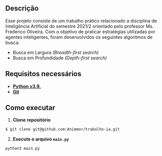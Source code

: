 ## Descrição

Esse projeto consiste de um trabalho prático relacionado a disciplina de Inteligência Artificial do semestre 2021/2 orientado pelo professor Ms. Frederico Oliveira. Com o objetivo de praticar estratégias utilizadas por agentes inteligentes, foram desenvolvidos os seguintes algoritmos de busca:
- Busca em Largura _(Breadth-first search)_
- Busca em Profundidade _(Depth-first search)_

## Requisitos necessários

- [**Python v3.9.**](https://www.python.org/downloads/)
- [**Git**](https://git-scm.com/)

## Como executar

1. **Clone repositório**

```bash
$ git clone git@github.com:Animmor/trabalho-ia.git
```

2. **Execute o arquivo `main.py`**

```bash
python3 main.py
```
